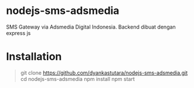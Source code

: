 # nodejs-sms-adsmedia
SMS Gateway via Adsmedia Digital Indonesia. Backend dibuat dengan express js
# Installation
> git clone https://github.com/dyankastutara/nodejs-sms-adsmedia.git
> cd nodejs-sms-adsmedia
> npm install
> npm start
